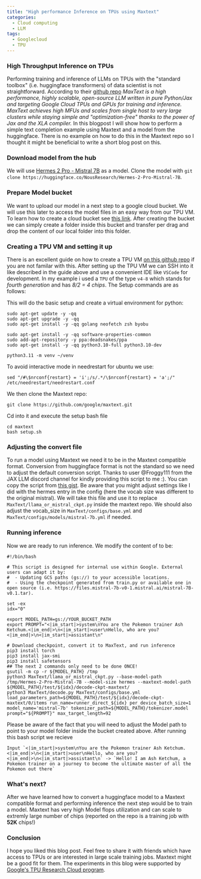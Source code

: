```yaml
---
title: "High performance Inference on TPUs using Maxtext"
categories:
  - Cloud computing
  - LLM
tags:
  - Googlecloud
  - TPU
---
```


### High Throughput Inference on TPUs
Performing training and inference of LLMs on TPUs with the "standard toolbox" (i.e. huggingface transformers) of data scientist is not straightforward.
According to their [github repo](https://github.com/google/maxtext) *MaxText is a high performance, highly scalable, open-source LLM written in pure Python/Jax and targeting Google Cloud TPUs and GPUs for training and inference. MaxText achieves high MFUs and scales from single host to very large clusters while staying simple and "optimization-free" thanks to the power of Jax and the XLA compiler.*
In this blogpost I will show how to perform a simple text completion example using Maxtext and a model from the huggingface.
There is no example on how to do this in the Maxtext repo so I thought it might be beneficial to write a short blog post on this.
### Download model from the hub
We will use [Hermes 2 Pro - Mistral 7B](https://huggingface.co/NousResearch/Hermes-2-Pro-Mistral-7B) as a model.
Clone the model with `git clone https://huggingface.co/NousResearch/Hermes-2-Pro-Mistral-7B`. 
### Prepare Model bucket
We want to upload our model in a next step to a google cloud bucket. We will use this later to access the model files in an easy way from our TPU VM. 
To learn how to create a cloud bucket see [this link](https://cloud.google.com/storage/docs/creating-buckets). After creating the bucket we can simply create a folder inside this bucket and transfer per drag and drop the content of our local folder into this folder.
### Creating a TPU VM and setting it up
There is an excellent guide on how to create a TPU VM [on this github repo](https://github.com/ayaka14732/tpu-starter) if you are not familar with this. 
After setting up the TPU VM we can SSH into it like described in the guide above and use a convenient IDE like `VSCode` for development. In my example i used a `TPU` of the type `v4-8` which stands for *fourth generation* and has *8/2 = 4 chips*.
The Setup commands are as follows:

This will do the basic setup and create a virtual environment for python:
```
sudo apt-get update -y -qq
sudo apt-get upgrade -y -qq
sudo apt-get install -y -qq golang neofetch zsh byobu
```
```
sudo apt-get install -y -qq software-properties-common
sudo add-apt-repository -y ppa:deadsnakes/ppa
sudo apt-get install -y -qq python3.10-full python3.10-dev
```
```
python3.11 -m venv ~/venv
```
To avoid interactive mode in needrestart for ubuntu we use:
```
sed "/#\$nrconf{restart} = 'i';/s/.*/\$nrconf{restart} = 'a';/" /etc/needrestart/needrestart.conf
```
We then clone the Maxtext repo:
```
git clone https://github.com/google/maxtext.git
```
Cd into it and execute the setup bash file
```
cd maxtext
bash setup.sh
```
### Adjusting the convert file
To run a model using Maxtext we need it to be in the Maxtext compatible format.
Conversion from huggingface format is not the standard so we need to adjust the default conversion script.
Thanks to user @Froggy111 from the JAX LLM discord channel for kindly providing this script to me :).
You can copy the script from [this gist](https://gist.github.com/simveit/53f59b682c54172620726aa5609f6cb6). Be aware that you might adjust settings like I did with the hermes entry in the config (here the vocab size was different to the original mistral).
We will take this file and use it to replace `MaxText/llama_or_mistral_ckpt.py` inside the maxtext repo. We should also adjust the vocab_size in `MaxText/configs/base.yml` and `MaxText/configs/models/mistral-7b.yml` if needed.

### Running inference
Now we are ready to run inference.
We modify the content of to be:
```
#!/bin/bash

# This script is designed for internal use within Google. External users can adapt it by:
#  - Updating GCS paths (gs://) to your accessible locations.
#  - Using the checkpoint generated from train.py or available one in open source (i.e. https://files.mistral-7b-v0-1.mistral.ai/mistral-7B-v0.1.tar).

set -ex
idx="0"

export MODEL_PATH=gs://YOUR_BUCKET_PATH
export PROMPT="<|im_start|>system\nYou are the Pokemon trainer Ash Ketchum.<|im_end|>\n<|im_start|>user\nHello, who are you?<|im_end|>\n<|im_start|>assistant\n"

# Download checkpoint, convert it to MaxText, and run inference
pip3 install torch
pip3 install jax-smi
pip3 install safetensors
## The next 2 commands only need to be done ONCE!
gsutil -m cp -r ${MODEL_PATH} /tmp
python3 MaxText/llama_or_mistral_ckpt.py --base-model-path /tmp/Hermes-2-Pro-Mistral-7B --model-size hermes --maxtext-model-path ${MODEL_PATH}/test/${idx}/decode-ckpt-maxtext/
python3 MaxText/decode.py MaxText/configs/base.yml load_parameters_path=${MODEL_PATH}/test/${idx}/decode-ckpt-maxtext/0/items run_name=runner_direct_${idx} per_device_batch_size=1 model_name='mistral-7b' tokenizer_path=${MODEL_PATH}/tokenizer.model prompt="${PROMPT}" max_target_length=92
```
Please be aware of the fact that you will need to adjust the Model path to point to your model folder inside the bucket created above.
After running this bash script we recieve
```
Input `<|im_start|>system\nYou are the Pokemon trainer Ash Ketchum.<|im_end|>\n<|im_start|>user\nHello, who are you?<|im_end|>\n<|im_start|>assistant\n` -> `Hello! I am Ash Ketchum, a Pokemon trainer on a journey to become the ultimate master of all the Pokemon out there`
```
### What's next?
After we have learned how to convert a huggingface model to a Maxtext compatible format and performing inference the next step would be to train a model. Maxtext has very high Model flops utilization and can scale to extremly large number of chips (reported on the repo is a training job with **52K** chips!)

### Conclusion
I hope you liked this blog post. Feel free to share it with friends which have access to TPUs or are interested in large scale training jobs. Maxtext might be a good fit for them.
The experiments in this blog were supported by [Google's TPU Research Cloud program](https://sites.research.google/trc/about/).
